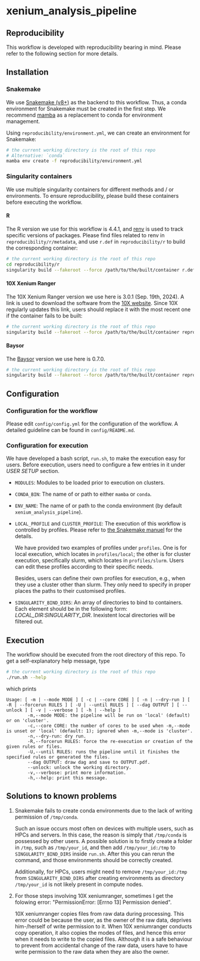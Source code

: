 # xenium_analysis_pipeline

## Reproducibility

This workflow is developed with reproducibility bearing in mind. Please refer to the following section for more details.

## Installation

### Snakemake

We use [Snakemake (v8+)](https://snakemake.github.io) as the backend to this workflow. Thus, a conda environment for Snakemake must be created in the first step. We recommend [mamba](https://mamba.readthedocs.io/en/latest/index.html) as a replacement to conda for environment management.

Using `reproducibility/environment.yml`, we can create an environment for Snakemake:

```bash
# the current working directory is the root of this repo
# Alternative: `conda`
mamba env create -f reproducibility/environment.yml
```

### Singularity containers

We use multiple singularity containers for different methods and / or environments. To ensure reproducibility, please build these containers before executing the workflow.

#### R

The R version we use for this workflow is 4.4.1, and [renv](https://rstudio.github.io/renv/index.html) is used to track specific versions of packages. Please find files related to renv in `reproducibility/r/metadata`, and use `r.def` in `reproducibility/r` to build the corresponding container:

```bash
# the current working directory is the root of this repo
cd reproducibility/r
singularity build --fakeroot --force /path/to/the/built/container r.def
```

#### 10X Xenium Ranger

The 10X Xenium Ranger version we use here is 3.0.1 (Sep. 19th, 2024). A link is used to download the software from the [10X website](https://www.10xgenomics.com/support/software/xenium-ranger/downloads). Since 10X regularly updates this link, users should replace it with the most recent one if the container fails to be built:

```bash
# the current working directory is the root of this repo
singularity build --fakeroot --force /path/to/the/built/container reproducibility/10x.def
```

#### Baysor

The [Baysor](https://github.com/kharchenkolab/Baysor) version we use here is 0.7.0.

```bash
# the current working directory is the root of this repo
singularity build --fakeroot --force /path/to/the/built/container reproducibility/baysor.def
```

## Configuration

### Configuration for the workflow

Please edit `config/config.yml` for the configuration of the workflow. A detailed guideline can be found in `config/README.md`.

### Configuration for execution

We have developed a bash script, `run.sh`, to make the execution easy for users. Before execution, users need to configure a few entries in it under _USER SETUP_ section.

- `MODULES`: Modules to be loaded prior to execution on clusters.

- `CONDA_BIN`: The name of or path to either `mamba` or `conda`.

- `ENV_NAME`: The name of or path to the conda environment (by default `xenium_analysis_pipeline`).

- `LOCAL_PROFILE` and `CLUSTER_PROFILE`:
  The execution of this workflow is controlled by profiles. Please refer to [the Snakemake manuel](https://snakemake.readthedocs.io/en/stable/executing/cli.html#profiles) for the details.

  We have provided two examples of profiles under `profiles`. One is for local execution, which locates in `profiles/local`; the other is for cluster execution, specifically slurm, which locates in `profiles/slurm`. Users can edit these profiles according to their specific needs.

  Besides, users can define their own profiles for execution, e.g., when they use a cluster other than slurm. They only need to specify in proper places the paths to their customised profiles.

- `SINGULARITY_BIND_DIRS`: An array of directories to bind to containers. Each element should be in the following form: _LOCAL_DIR:SINGULARITY_DIR_. Inexistent local directories will be filtered out.

## Execution

The workflow should be executed from the root directory of this repo. To get a self-explanatory help message, type

```bash
# the current working directory is the root of this repo
./run.sh --help
```

which prints

```
Usage: [ -m | --mode MODE ] [ -c | --core CORE ] [ -n | --dry-run ] [ -R | --forcerun RULES ] [ -U | --until RULES ] [ --dag OUTPUT ] [ --unlock ] [ -v | --verbose ] [ -h | --help ]
        -m,--mode MODE: the pipeline will be run on 'local' (default) or on 'cluster'.
        -c,--core CORE: the number of cores to be used when -m,--mode is unset or 'local' (default: 1); ignored when -m,--mode is 'cluster'.
        -n,--dry-run: dry run.
        -R,--forcerun RULES: force the re-execution or creation of the given rules or files.
        -U,--until RULES: runs the pipeline until it finishes the specified rules or generated the files.
        --dag OUTPUT: draw dag and save to OUTPUT.pdf.
        --unlock: unlock the working directory.
        -v,--verbose: print more information.
        -h,--help: print this message.
```

## Solutions to known problems

1. Snakemake fails to create conda environments due to the lack of writing permission of `/tmp/conda`.

   Such an issue occurs most often on devices with multiple users, such as HPCs and servers. In this case, the reason is simply that `/tmp/conda` is possessed by other users. A possible solution is to firstly create a folder in `/tmp`, such as `/tmp/your_id`, and then add `/tmp/your_id:/tmp` to `SINGULARITY_BIND_DIRS` inside `run.sh`. After this you can rerun the command, and those environments should be correctly created.

   Additionally, for HPCs, users might need to remove `/tmp/your_id:/tmp` from `SINGULARITY_BIND_DIRS` after creating environments as directory `/tmp/your_id` is not likely present in compute nodes.

2. For those steps involving 10X xeniumranger, sometimes I get the folowing error: "PermissionError: [Errno 13] Permission denied".

   10X xeniumranger copies files from raw data during processing. This error could be because the user, as the owner of the raw data, deprives him-/herself of write permission to it. When 10X xeniumranger conducts copy operation, it also copies the modes of files, and hence this error when it needs to write to the copied files. Although it is a safe behaviour to prevent from accidental change of the raw data, users have to have write permission to the raw data when they are also the owner.
